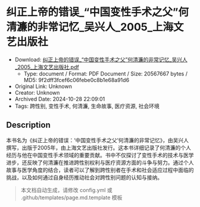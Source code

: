 # 纠正上帝的错误_“中国变性手术之父”何清濂的非常记忆_吴兴人_2005_上海文艺出版社

- Download: [纠正上帝的错误_“中国变性手术之父”何清濂的非常记忆_吴兴人_2005_上海文艺出版社.pdf](纠正上帝的错误_“中国变性手术之父”何清濂的非常记忆_吴兴人_2005_上海文艺出版社.pdf)
    - Type: document / Format: PDF Document / Size: 20567667 bytes / MD5: 9f2dff3fcef6c06febe0c8b1e68a91d6
- Original Link: Unknown
- Creator: Unknown
- Archived Date: 2024-10-28 22:09:01
- Tags: 跨性别, 变性手术, 何清濂, 生命故事, 医疗资源, 社会环境

## Description

本书名为《纠正上帝的错误：‘中国变性手术之父’何清濂的非常记忆》，由吴兴人撰写，出版于2005年，由上海文艺出版社发行。这本书详细记录了何清濂的个人经历与他在中国变性手术领域的重要贡献。书中不仅探讨了变性手术的技术与医学进步，还反映了何清濂在推进跨性别权利与医疗资源方面的斗争与努力。通过个人故事与医学角度的结合，读者可以了解到跨性别者在手术和社会适应过程中面临的挑战，以及如何通过自身经历推动社会对跨性别问题的认知与接纳。

> 本文档自动生成，请修改 config.yml 或 .github/templates/page.md.template 模板
